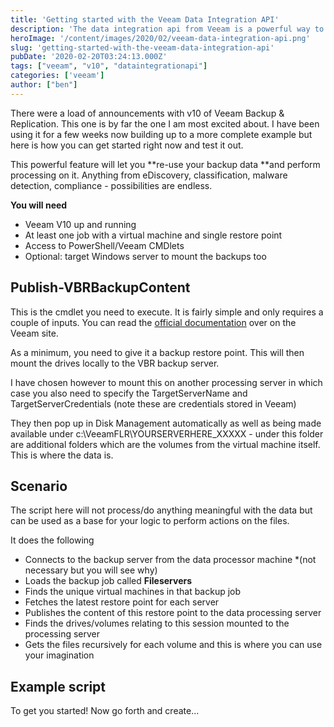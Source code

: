 ```yaml
---
title: 'Getting started with the Veeam Data Integration API'
description: 'The data integration api from Veeam is a powerful way to get access to your backup data and re-use it without affecting production systems. Check this example script out out for getting started with this feature. '
heroImage: '/content/images/2020/02/veeam-data-integration-api.png'
slug: 'getting-started-with-the-veeam-data-integration-api'
pubDate: '2020-02-20T03:24:13.000Z'
tags: ["veeam", "v10", "dataintegrationapi"] 
categories: ['veeam']
author: ["ben"]
---
```


There were a load of announcements with v10 of Veeam Backup & Replication. This one is by far the one I am most excited about. I have been using it for a few weeks now building up to a more complete example but here is how you can get started right now and test it out.

This powerful feature will let you **re-use your backup data **and perform processing on it. Anything from eDiscovery, classification, malware detection, compliance - possibilities are endless.

**You will need**

- Veeam V10 up and running
- At least one job with a virtual machine and single restore point
- Access to PowerShell/Veeam CMDlets
- Optional: target Windows server to mount the backups too

## Publish-VBRBackupContent

This is the cmdlet you need to execute. It is fairly simple and only requires a couple of inputs. You can read the [official documentation](https://helpcenter.veeam.com/docs/backup/powershell/publish-vbrbackupcontent.html?ver=100) over on the Veeam site.

As a minimum, you need to give it a backup restore point. This will then mount the drives locally to the VBR backup server.

I have chosen however to mount this on another processing server in which case you also need to specify the TargetServerName and TargetServerCredentials (note these are credentials stored in Veeam)

They then pop up in Disk Management automatically as well as being made available under c:\VeeamFLR\YOURSERVERHERE_XXXXX - under this folder are additional folders which are the volumes from the virtual machine itself. This is where the data is.

## Scenario

The script here will not process/do anything meaningful with the data but can be used as a base for your logic to perform actions on the files.

It does the following

- Connects to the backup server from the data processor machine *(not necessary but you will see why)
- Loads the backup job called **Fileservers**
- Finds the unique virtual machines in that backup job
- Fetches the latest restore point for each server
- Publishes the content of this restore point to the data processing server
- Finds the drives/volumes relating to this session mounted to the processing server
- Gets the files recursively for each volume and this is where you can use your imagination

## Example script

To get you started! Now go forth and create...

